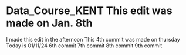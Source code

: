 # Data_Course_KENT This edit was made on Jan. 8th
 I made this edit in the afternoon
This 4th commit was made on thursday
 Today is 01/11/24
6th commit
7th commit
 8th commit
9th commit
